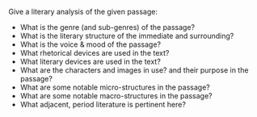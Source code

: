Give a literary analysis of the given passage:
* What is the genre (and sub-genres) of the passage?
* What is the literary structure of the immediate and surrounding?
* What is the voice & mood of the passage?
* What rhetorical devices are used in the text?
* What literary devices are used in the text?
* What are the characters and images in use?  and their purpose in the passage?
* What are some notable micro-structures in the passage?
* What are some notable macro-structures in the passage?
* What adjacent, period literature is pertinent here?
